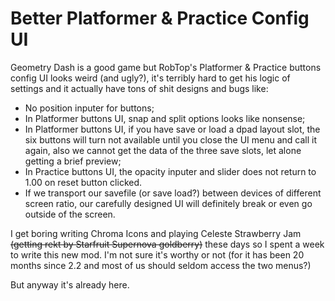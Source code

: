 # Better Platformer & Practice Config UI
Geometry Dash is a good game but RobTop's Platformer & Practice buttons config UI looks weird (and ugly?), it's terribly hard to get his logic of settings and it actually have tons of shit designs and bugs like:
- No position inputer for buttons;
- In Platformer buttons UI, snap and split options looks like nonsense;
- In Platformer buttons UI, if you have save or load a dpad layout slot, the six buttons will turn not available until you close the UI menu and call it again, also we cannot get the data of the three save slots, let alone getting a brief preview;
- In Practice buttons UI, the opacity inputer and slider does not return to 1.00 on reset button clicked.
- If we transport our savefile (or save load?) between devices of different screen ratio, our carefully designed UI will definitely break or even go outside of the screen.

I get boring writing Chroma Icons and playing Celeste Strawberry Jam ~~(getting rekt by Starfruit Supernova goldberry)~~ these days so I spent a week to write this new mod. I'm not sure it's worthy or not (for it has been 20 months since 2.2 and most of us should seldom access the two menus?) 

But anyway it's already here.